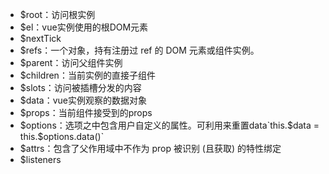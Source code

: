 - $root：访问根实例
- $el：vue实例使用的根DOM元素
- $nextTick
- $refs：一个对象，持有注册过 ref 的 DOM 元素或组件实例。
- $parent：访问父组件实例
- $children：当前实例的直接子组件
- $slots：访问被插槽分发的内容
- $data：vue实例观察的数据对象
- $props：当前组件接受到的props
- $options：选项之中包含用户自定义的属性。可利用来重置data`this.$data = this.$options.data()`
- $attrs：包含了父作用域中不作为 prop 被识别 (且获取) 的特性绑定
- $listeners